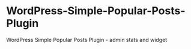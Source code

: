 WordPress-Simple-Popular-Posts-Plugin
=====================================

WordPress Simple Popular Posts Plugin - admin stats and widget 
